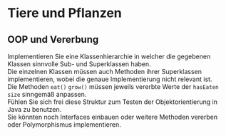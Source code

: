<h1>Tiere und Pflanzen</h1>
<h2>OOP und Vererbung</h2>
<p>
Implementieren Sie eine Klassenhierarchie in welcher die gegebenen Klassen sinnvolle Sub- und Superklassen haben.
<br>
Die einzelnen Klassen müssen auch Methoden ihrer Superklassen implementieren, wobei die genaue Implementierung nicht relevant ist.
<br>
Die Methoden <code>eat()</code> <code>grow()</code> müssen jeweils vererbte Werte der <code>hasEaten</code> <code>size</code> sinngemäß anpassen.
<br>
Fühlen Sie sich frei diese Struktur zum Testen der Objektorientierung in Java zu benutzen.
<br>
Sie könnten noch Interfaces einbauen oder weitere Methoden vererben oder Polymorphismus implementieren.
</p>